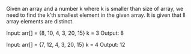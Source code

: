 Given an array and a number k where k is smaller than size of array, we need to find the k’th smallest element in the given array. It is given that ll array elements are distinct.

Input: arr[] = {8, 10, 4, 3, 20, 15}
k = 3
Output: 8

Input: arr[] = {7, 12, 4, 3, 20, 15}
k = 4
Output: 12
